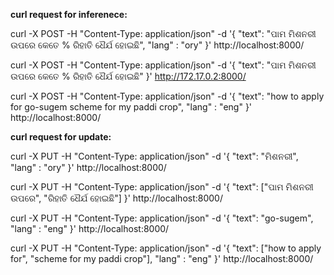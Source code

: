 **curl request for inferenece:**

curl -X POST -H "Content-Type: application/json" -d '{
"text": "ପାମ ମିଶନରୀ ଉପରେ କେତେ % ରିହାତି ଧୈର୍ଯ ହୋଇଛି",
"lang" : "ory"
}' http://localhost:8000/

curl -X POST -H "Content-Type: application/json" -d '{
"text": "ପାମ ମିଶନରୀ ଉପରେ କେତେ % ରିହାତି ଧୈର୍ଯ ହୋଇଛି"
}' http://172.17.0.2:8000/

curl -X POST -H "Content-Type: application/json" -d '{
"text": "how to apply for go-sugem scheme for my paddi crop",
"lang" : "eng"
}' http://localhost:8000/



**curl request for update:**

curl -X PUT -H "Content-Type: application/json" -d '{
"text": "ମିଶନରୀ",
"lang" : "ory"
}' http://localhost:8000/

curl -X PUT -H "Content-Type: application/json" -d '{
"text": ["ପାମ ମିଶନରୀ ଉପରେ", "ରିହାତି ଧୈର୍ଯ ହୋଇଛି"]
}' http://localhost:8000/

curl -X PUT -H "Content-Type: application/json" -d '{
"text": "go-sugem",
"lang" : "eng"
}' http://localhost:8000/

curl -X PUT -H "Content-Type: application/json" -d '{
"text": ["how to apply for", "scheme for my paddi crop"],
"lang" : "eng"
}' http://localhost:8000/
